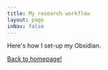 ```yaml
---
title: My research workflow
layout: page
inNav: false
---
```


Here's how I set-up my Obsidian.

[Back to homepage!](/)
